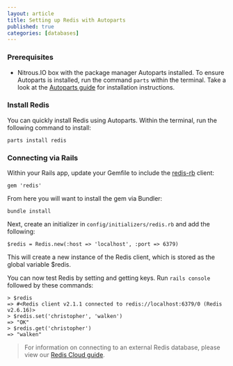 ```yaml
---
layout: article
title: Setting up Redis with Autoparts
published: true
categories: [databases]
---
```


### Prerequisites

* Nitrous.IO box with the package manager Autoparts installed. To ensure Autoparts is installed, run the command `parts` within the terminal. Take a look at the [Autoparts guide](/autoparts/) for installation instructions.

### Install Redis

You can quickly install Redis using Autoparts. Within the terminal, run the following command to install:

    parts install redis

### Connecting via Rails

Within your Rails app, update your Gemfile to include the [redis-rb](http://github.com/redis/redis-rb) client:

    gem 'redis'

From here you will want to install the gem via Bundler:

    bundle install

Next, create an initializer in `config/initializers/redis.rb` and add the following:

    $redis = Redis.new(:host => 'localhost', :port => 6379)

This will create a new instance of the Redis client, which is stored as the global variable $redis.

You can now test Redis by setting and getting keys. Run `rails console` followed by these commands:

    > $redis
    => #<Redis client v2.1.1 connected to redis://localhost:6379/0 (Redis v2.6.16)>
    > $redis.set('christopher', 'walken')
    => "OK" 
    > $redis.get('christopher')
    => "walken"

>For information on connecting to an external Redis database, please view our [Redis Cloud guide](/redis-cloud/).